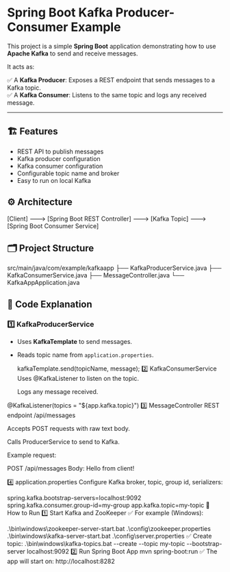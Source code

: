 # Spring Boot Kafka Producer-Consumer Example

This project is a simple **Spring Boot** application demonstrating how to use **Apache Kafka** to send and receive messages.

It acts as:

✅ A **Kafka Producer**: Exposes a REST endpoint that sends messages to a Kafka topic.  
✅ A **Kafka Consumer**: Listens to the same topic and logs any received message.

---

## 🏗️ Features

- REST API to publish messages
- Kafka producer configuration
- Kafka consumer configuration
- Configurable topic name and broker
- Easy to run on local Kafka

## ⚙️ Architecture

[Client] ---> [Spring Boot REST Controller] ---> [Kafka Topic] ---> [Spring Boot Consumer Service]


## 🗂️ Project Structure

src/main/java/com/example/kafkaapp
├── KafkaProducerService.java
├── KafkaConsumerService.java
├── MessageController.java
└── KafkaAppApplication.java

## 🧩 Code Explanation

### 1️⃣ KafkaProducerService

- Uses **KafkaTemplate** to send messages.
- Reads topic name from `application.properties`.

  kafkaTemplate.send(topicName, message);
2️⃣ KafkaConsumerService
  Uses @KafkaListener to listen on the topic.

  Logs any message received.

@KafkaListener(topics = "${app.kafka.topic}")
3️⃣ MessageController
  REST endpoint /api/messages

  Accepts POST requests with raw text body.

  Calls ProducerService to send to Kafka.

Example request:

POST /api/messages
Body: Hello from client!


4️⃣ application.properties
Configure Kafka broker, topic, group id, serializers:

spring.kafka.bootstrap-servers=localhost:9092
spring.kafka.consumer.group-id=my-group
app.kafka.topic=my-topic
🚀 How to Run
1️⃣ Start Kafka and ZooKeeper
✅ For example (Windows):

.\bin\windows\zookeeper-server-start.bat .\config\zookeeper.properties
.\bin\windows\kafka-server-start.bat .\config\server.properties
✅ Create topic:
.\bin\windows\kafka-topics.bat --create --topic my-topic --bootstrap-server localhost:9092
2️⃣ Run Spring Boot App
mvn spring-boot:run
✅ The app will start on: http://localhost:8282
